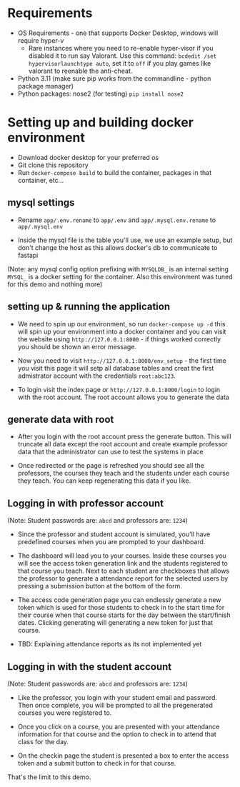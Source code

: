 # Requirements

- OS Requirements - one that supports Docker Desktop, windows will require hyper-v
  - Rare instances where you need to re-enable hyper-visor if you disabled it to run say Valorant. Use this command: `bcdedit /set hypervisorlaunchtype auto`, set it to `off` if you play games like valorant to reenable the anti-cheat.
- Python 3.11 (make sure pip works from the commandline - python package manager)
- Python packages: nose2 (for testing) `pip install nose2`

# Setting up and building docker environment

- Download docker desktop for your preferred os
- Git clone this repository
- Run `docker-compose build` to build the container, packages in that container, etc...

## mysql settings
- Rename `app/.env.rename` to `app/.env` and `app/.mysql.env.rename` to `app/.mysql.env`

- Inside the mysql file is the table you'll use, we use an example setup, but don't change the host as this allows docker's db to communicate to fastapi

(Note: any mysql config option prefixing with `MYSQLDB_` is an internal setting `MYSQL_` is a docker setting for the container. Also this environment was tuned for this demo and nothing more)

## setting up & running the application

- We need to spin up our environment, so run `docker-compose up -d` this will spin up your environment into a docker container and you can visit the website using `http://127.0.0.1:8000` - if things worked correctly you should be shown an error message.

- Now you need to visit `http://127.0.0.1:8000/env_setup` - the first time you visit this page it will setp all database tables and creat the first admistrator account with the credentials `root:abc123`.

- To login visit the index page or `http://127.0.0.1:8000/login` to login with the root account. The root account allows you to generate the data

## generate data with root

- After you login with the root account press the generate button. This will truncate all data except the root account and create example professor data that the administrator can use to test the systems in place

- Once redirected or the page is refreshed you should see all the professors, the courses they teach and the students under each course they teach. You can keep regenerating this data if you like. 

## Logging in with professor account

(Note: Student passwords are: `abcd` and professors are: `1234`)

- Since the professor and student account is simulated, you'll have predefined courses when you are prompted to your dashboard.

- The dashboard will lead you to your courses. Inside these courses you will see the access token generation link and the students registered to that course you teach. Next to each student are checkboxes that allows the professor to generate a attendance report for the selected users by pressing a submission button at the bottom of the form.

- The access code generation page you can endlessly generate a new token which is used for those students to check in to the start time for their course when that course starts for the day between the start/finish dates. Clicking generating will generating a new token for just that course.

- TBD: Explaining attendance reports as its not implemented yet

## Logging in with the student account

(Note: Student passwords are: `abcd` and professors are: `1234`)

- Like the professor, you login with your student email and password. Then once complete, you will be prompted to all the pregenerated courses you were registered to.

- Once you click on a course, you are presented with your attendance information for that course and the option to check in to attend that class for the day.

- On the checkin page the student is presented a box to enter the access token and a submit button to check in for that course.

That's the limit to this demo.